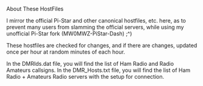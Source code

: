 About These HostFiles

I mirror the official Pi-Star and other canonical hostfiles, etc. here, as to prevent many users from slamming the official servers, while using my unofficial Pi-Star fork (MW0MWZ-PiStar-Dash) ;^)

These hostfiles are checked for changes, and if there are changes, updated once per hour at random minutes of each hour.

In the DMRIds.dat file, you will find the list of Ham Radio and Radio Amateurs callsigns.
In the DMR_Hosts.txt file, you will find the list of Ham Radio + Amateurs Radio servers with the
setup for connection.
